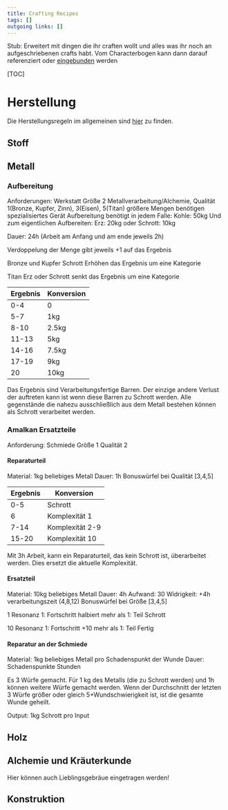```yaml
---
title: Crafting Recipes  
tags: []
outgoing links: []  
---
```

Stub: 
Erweitert mit dingen die ihr craften wollt und alles was ihr noch an aufgeschriebenen crafts habt. Vom Characterbogen kann dann darauf referenziert oder [eingebunden](conventions) werden

[TOC]

# Herstellung
Die Herstellungsregeln im allgemeinen sind [hier](artificing) zu finden.

## Stoff

## Metall

### Aufbereitung
Anforderungen:
Werkstatt Größe 2 Metallverarbeitung/Alchemie, Qualität 1(Bronze, Kupfer, Zinn), 3(Eisen), 5(Titan)
größere Mengen benötigen spezialisiertes Gerät
Aufbereitung benötigt in jedem Falle:
Kohle: 50kg
Und zum eigentlichen Aufbereiten:
Erz: 20kg
oder
Schrott: 10kg

Dauer: 24h (Arbeit am Anfang und am ende jeweils 2h)

Verdoppelung der Menge gibt jeweils +1 auf das Ergebnis

Bronze und Kupfer Schrott Erhöhen das Ergebnis um eine Kategorie

Titan Erz oder Schrott senkt das Ergebnis um eine Kategorie

|Ergebnis | Konversion |
|-|-|
|0-4|0|
|5-7|1kg|
|8-10|2.5kg|
|11-13|5kg|
|14-16|7.5kg|
|17-19|9kg|
|20|10kg|

Das Ergebnis sind Verarbeitungsfertige Barren. Der einzige andere Verlust der auftreten kann ist wenn diese Barren zu Schrott werden. Alle gegenstände die nahezu ausschließlich aus dem Metall bestehen können als Schrott verarbeitet werden. 

### Amalkan Ersatzteile
Anforderung: Schmiede Größe 1 Qualität 2


#### Reparaturteil
Material: 1kg beliebiges Metall 
Dauer: 1h
Bonuswürfel bei Qualität [3,4,5]

|Ergebnis | Konversion |
|-|-|
|0-5|Schrott|
|6|Komplexität 1|
|7-14| Komplexität 2-9|
|15-20|Komplexität 10|

Mit 3h Arbeit, kann ein Reparaturteil, das kein Schrott ist, überarbeitet werden. Dies ersetzt die aktuelle Komplexität.

#### Ersatzteil
Material: 10kg beliebiges Metall
Dauer: 4h
Aufwand: 30
Widrigkeit: +4h verarbeitungszeit (4,8,12)
Bonuswürfel bei Größe [3,4,5]

1 Resonanz 1: Fortschritt halbiert
mehr als 1: Teil Schrott

10 Resonanz 1: Fortschritt +10
mehr als 1: Teil Fertig

#### Reparatur an der Schmiede
Material: 1kg beliebiges Metall pro Schadenspunkt der Wunde
Dauer: Schadenspunkte Stunden 

Es 3 Würfe gemacht. Für 1 kg des Metalls (die zu Schrott werden) und 1h können weitere Würfe gemacht werden.
Wenn der Durchschnitt der letzten 3 Würfe größer oder gleich 5+Wundschwierigkeit ist, ist die gesamte Wunde geheilt. 

Output: 1kg Schrott pro Input

## Holz

## Alchemie und Kräuterkunde
Hier können auch Lieblingsgebräue eingetragen werden!

## Konstruktion
